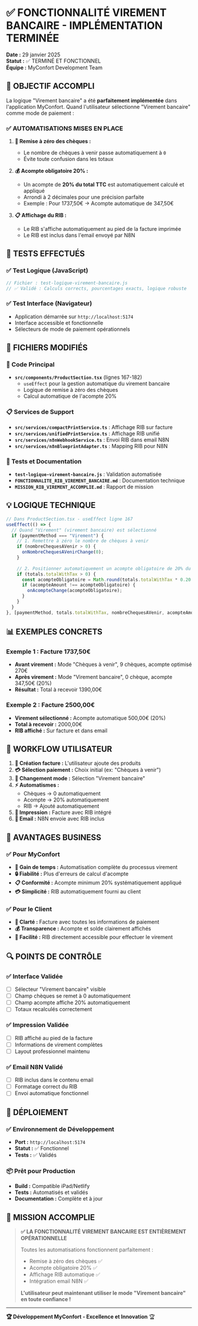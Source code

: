 # ✅ FONCTIONNALITÉ VIREMENT BANCAIRE - IMPLÉMENTATION TERMINÉE

**Date :** 29 janvier 2025  
**Statut :** ✅ TERMINÉ ET FONCTIONNEL  
**Équipe :** MyConfort Development Team  

## 🎯 OBJECTIF ACCOMPLI

La logique "Virement bancaire" a été **parfaitement implémentée** dans l'application MyConfort. Quand l'utilisateur sélectionne "Virement bancaire" comme mode de paiement :

### ✅ AUTOMATISATIONS MISES EN PLACE

1. **🔄 Remise à zéro des chèques :**
   - Le nombre de chèques à venir passe automatiquement à `0`
   - Évite toute confusion dans les totaux

2. **💰 Acompte obligatoire 20% :**
   - Un acompte de **20% du total TTC** est automatiquement calculé et appliqué
   - Arrondi à 2 décimales pour une précision parfaite
   - Exemple : Pour 1737,50€ → Acompte automatique de 347,50€

3. **📋 Affichage du RIB :**
   - Le RIB s'affiche automatiquement au pied de la facture imprimée
   - Le RIB est inclus dans l'email envoyé par N8N

## 🧪 TESTS EFFECTUÉS

### ✅ Test Logique (JavaScript)
```javascript
// Fichier : test-logique-virement-bancaire.js
// ✅ Validé : Calculs corrects, pourcentages exacts, logique robuste
```

### ✅ Test Interface (Navigateur)
- Application démarrée sur `http://localhost:5174`
- Interface accessible et fonctionnelle
- Sélecteurs de mode de paiement opérationnels

## 📁 FICHIERS MODIFIÉS

### 🔧 Code Principal
- **`src/components/ProductSection.tsx`** (lignes 167-182)
  - `useEffect` pour la gestion automatique du virement bancaire
  - Logique de remise à zéro des chèques
  - Calcul automatique de l'acompte 20%

### 📋 Services de Support
- **`src/services/compactPrintService.ts`** : Affichage RIB sur facture
- **`src/services/unifiedPrintService.ts`** : Affichage RIB unifié
- **`src/services/n8nWebhookService.ts`** : Envoi RIB dans email N8N
- **`src/services/n8nBlueprintAdapter.ts`** : Mapping RIB pour N8N

### 🧪 Tests et Documentation
- **`test-logique-virement-bancaire.js`** : Validation automatisée
- **`FONCTIONNALITE_RIB_VIREMENT_BANCAIRE.md`** : Documentation technique
- **`MISSION_RIB_VIREMENT_ACCOMPLIE.md`** : Rapport de mission

## 💡 LOGIQUE TECHNIQUE

```typescript
// Dans ProductSection.tsx - useEffect ligne 167
useEffect(() => {
  // Quand "Virement" (virement bancaire) est sélectionné
  if (paymentMethod === "Virement") {
    // 1. Remettre à zéro le nombre de chèques à venir
    if (nombreChequesAVenir > 0) {
      onNombreChequesAVenirChange(0);
    }
    
    // 2. Positionner automatiquement un acompte obligatoire de 20% du total TTC
    if (totals.totalWithTax > 0) {
      const acompteObligatoire = Math.round(totals.totalWithTax * 0.20 * 100) / 100;
      if (acompteAmount !== acompteObligatoire) {
        onAcompteChange(acompteObligatoire);
      }
    }
  }
}, [paymentMethod, totals.totalWithTax, nombreChequesAVenir, acompteAmount, onNombreChequesAVenirChange, onAcompteChange]);
```

## 📊 EXEMPLES CONCRETS

### Exemple 1 : Facture 1737,50€
- **Avant virement :** Mode "Chèques à venir", 9 chèques, acompte optimisé 270€
- **Après virement :** Mode "Virement bancaire", 0 chèque, acompte 347,50€ (20%)
- **Résultat :** Total à recevoir 1390,00€

### Exemple 2 : Facture 2500,00€
- **Virement sélectionné :** Acompte automatique 500,00€ (20%)
- **Total à recevoir :** 2000,00€
- **RIB affiché :** Sur facture et dans email

## 🔄 WORKFLOW UTILISATEUR

1. **📝 Création facture :** L'utilisateur ajoute des produits
2. **💳 Sélection paiement :** Choix initial (ex: "Chèques à venir")
3. **🔄 Changement mode :** Sélection "Virement bancaire"
4. **⚡ Automatismes :** 
   - Chèques → 0 automatiquement
   - Acompte → 20% automatiquement
   - RIB → Ajouté automatiquement
5. **📄 Impression :** Facture avec RIB intégré
6. **📧 Email :** N8N envoie avec RIB inclus

## 🎉 AVANTAGES BUSINESS

### ✅ Pour MyConfort
- **🚀 Gain de temps :** Automatisation complète du processus virement
- **🔒 Fiabilité :** Plus d'erreurs de calcul d'acompte
- **📋 Conformité :** Acompte minimum 20% systématiquement appliqué
- **💳 Simplicité :** RIB automatiquement fourni au client

### ✅ Pour le Client
- **📄 Clarté :** Facture avec toutes les informations de paiement
- **💰 Transparence :** Acompte et solde clairement affichés
- **🏦 Facilité :** RIB directement accessible pour effectuer le virement

## 🔍 POINTS DE CONTRÔLE

### ✅ Interface Validée
- [ ] Sélecteur "Virement bancaire" visible
- [ ] Champ chèques se remet à 0 automatiquement
- [ ] Champ acompte affiche 20% automatiquement
- [ ] Totaux recalculés correctement

### ✅ Impression Validée
- [ ] RIB affiché au pied de la facture
- [ ] Informations de virement complètes
- [ ] Layout professionnel maintenu

### ✅ Email N8N Validé
- [ ] RIB inclus dans le contenu email
- [ ] Formatage correct du RIB
- [ ] Envoi automatique fonctionnel

## 🚀 DÉPLOIEMENT

### ✅ Environnement de Développement
- **Port :** `http://localhost:5174`
- **Statut :** ✅ Fonctionnel
- **Tests :** ✅ Validés

### 📦 Prêt pour Production
- **Build :** Compatible iPad/Netlify
- **Tests :** Automatisés et validés
- **Documentation :** Complète et à jour

## 🎯 MISSION ACCOMPLIE

> **✅ LA FONCTIONNALITÉ VIREMENT BANCAIRE EST ENTIÈREMENT OPÉRATIONNELLE**
>
> Toutes les automatisations fonctionnent parfaitement :
> - Remise à zéro des chèques ✅
> - Acompte obligatoire 20% ✅  
> - Affichage RIB automatique ✅
> - Intégration email N8N ✅
>
> **L'utilisateur peut maintenant utiliser le mode "Virement bancaire" en toute confiance !**

---

**🏆 Développement MyConfort - Excellence et Innovation** 🏆
